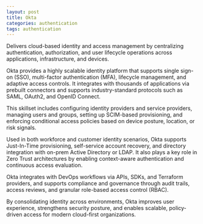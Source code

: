 ```yaml
---
layout: post
title: Okta
categories: authentication
tags: authentication
---
```


Delivers cloud-based identity and access management by centralizing authentication, authorization, and user lifecycle operations across applications, infrastructure, and devices.

<!--more-->

Okta provides a highly scalable identity platform that supports single sign-on (SSO), multi-factor authentication (MFA), lifecycle management, and adaptive access controls. It integrates with thousands of applications via prebuilt connectors and supports industry-standard protocols such as SAML, OAuth2, and OpenID Connect.

This skillset includes configuring identity providers and service providers, managing users and groups, setting up SCIM-based provisioning, and enforcing conditional access policies based on device posture, location, or risk signals.

Used in both workforce and customer identity scenarios, Okta supports Just-In-Time provisioning, self-service account recovery, and directory integration with on-prem Active Directory or LDAP. It also plays a key role in Zero Trust architectures by enabling context-aware authentication and continuous access evaluation.

Okta integrates with DevOps workflows via APIs, SDKs, and Terraform providers, and supports compliance and governance through audit trails, access reviews, and granular role-based access control (RBAC).

By consolidating identity across environments, Okta improves user experience, strengthens security posture, and enables scalable, policy-driven access for modern cloud-first organizations.